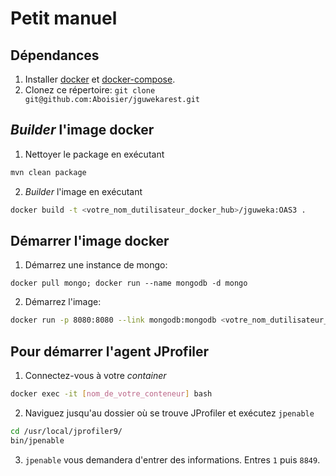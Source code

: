 # Petit manuel

## Dépendances

1. Installer [docker](https://www.docker.com/) et [docker-compose](https://docs.docker.com/compose/).
2. Clonez ce répertoire: `git clone git@github.com:Aboisier/jguwekarest.git`


## _Builder_ l'image docker
1. Nettoyer le package en exécutant

```sh
mvn clean package
```

2. _Builder_ l'image en exécutant 

```sh
docker build -t <votre_nom_dutilisateur_docker_hub>/jguweka:OAS3 .
```

## Démarrer l'image docker
1. Démarrez une instance de mongo: 
```
docker pull mongo; docker run --name mongodb -d mongo
```
2. Démarrez l'image:  
```sh
docker run -p 8080:8080 --link mongodb:mongodb <votre_nom_dutilisateur_docker_hub>/jguweka:OAS3
```

## Pour démarrer l'agent JProfiler

1. Connectez-vous à votre _container_

```sh
docker exec -it [nom_de_votre_conteneur] bash
```

2. Naviguez jusqu'au dossier où se trouve JProfiler et exécutez `jpenable`

```sh
cd /usr/local/jprofiler9/
bin/jpenable
```

3. `jpenable` vous demandera d'entrer des informations. Entres `1` puis `8849`.